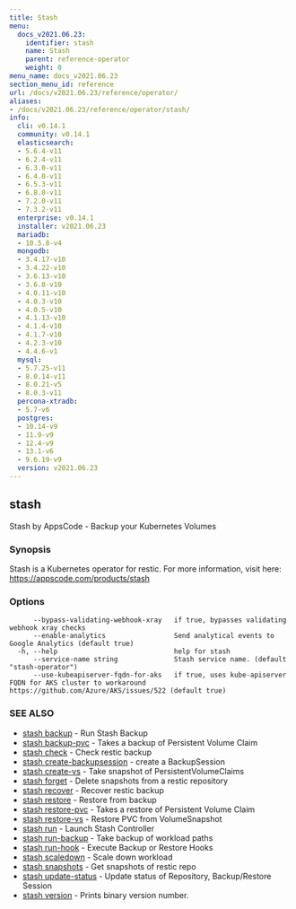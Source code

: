 ```yaml
---
title: Stash
menu:
  docs_v2021.06.23:
    identifier: stash
    name: Stash
    parent: reference-operator
    weight: 0
menu_name: docs_v2021.06.23
section_menu_id: reference
url: /docs/v2021.06.23/reference/operator/
aliases:
- /docs/v2021.06.23/reference/operator/stash/
info:
  cli: v0.14.1
  community: v0.14.1
  elasticsearch:
  - 5.6.4-v11
  - 6.2.4-v11
  - 6.3.0-v11
  - 6.4.0-v11
  - 6.5.3-v11
  - 6.8.0-v11
  - 7.2.0-v11
  - 7.3.2-v11
  enterprise: v0.14.1
  installer: v2021.06.23
  mariadb:
  - 10.5.8-v4
  mongodb:
  - 3.4.17-v10
  - 3.4.22-v10
  - 3.6.13-v10
  - 3.6.8-v10
  - 4.0.11-v10
  - 4.0.3-v10
  - 4.0.5-v10
  - 4.1.13-v10
  - 4.1.4-v10
  - 4.1.7-v10
  - 4.2.3-v10
  - 4.4.6-v1
  mysql:
  - 5.7.25-v11
  - 8.0.14-v11
  - 8.0.21-v5
  - 8.0.3-v11
  percona-xtradb:
  - 5.7-v6
  postgres:
  - 10.14-v9
  - 11.9-v9
  - 12.4-v9
  - 13.1-v6
  - 9.6.19-v9
  version: v2021.06.23
---
```


## stash

Stash by AppsCode - Backup your Kubernetes Volumes

### Synopsis

Stash is a Kubernetes operator for restic. For more information, visit here: https://appscode.com/products/stash

### Options

```
      --bypass-validating-webhook-xray   if true, bypasses validating webhook xray checks
      --enable-analytics                 Send analytical events to Google Analytics (default true)
  -h, --help                             help for stash
      --service-name string              Stash service name. (default "stash-operator")
      --use-kubeapiserver-fqdn-for-aks   if true, uses kube-apiserver FQDN for AKS cluster to workaround https://github.com/Azure/AKS/issues/522 (default true)
```

### SEE ALSO

* [stash backup](/docs/v2021.06.23/reference/operator/stash_backup)	 - Run Stash Backup
* [stash backup-pvc](/docs/v2021.06.23/reference/operator/stash_backup-pvc)	 - Takes a backup of Persistent Volume Claim
* [stash check](/docs/v2021.06.23/reference/operator/stash_check)	 - Check restic backup
* [stash create-backupsession](/docs/v2021.06.23/reference/operator/stash_create-backupsession)	 - create a BackupSession
* [stash create-vs](/docs/v2021.06.23/reference/operator/stash_create-vs)	 - Take snapshot of PersistentVolumeClaims
* [stash forget](/docs/v2021.06.23/reference/operator/stash_forget)	 - Delete snapshots from a restic repository
* [stash recover](/docs/v2021.06.23/reference/operator/stash_recover)	 - Recover restic backup
* [stash restore](/docs/v2021.06.23/reference/operator/stash_restore)	 - Restore from backup
* [stash restore-pvc](/docs/v2021.06.23/reference/operator/stash_restore-pvc)	 - Takes a restore of Persistent Volume Claim
* [stash restore-vs](/docs/v2021.06.23/reference/operator/stash_restore-vs)	 - Restore PVC from VolumeSnapshot
* [stash run](/docs/v2021.06.23/reference/operator/stash_run)	 - Launch Stash Controller
* [stash run-backup](/docs/v2021.06.23/reference/operator/stash_run-backup)	 - Take backup of workload paths
* [stash run-hook](/docs/v2021.06.23/reference/operator/stash_run-hook)	 - Execute Backup or Restore Hooks
* [stash scaledown](/docs/v2021.06.23/reference/operator/stash_scaledown)	 - Scale down workload
* [stash snapshots](/docs/v2021.06.23/reference/operator/stash_snapshots)	 - Get snapshots of restic repo
* [stash update-status](/docs/v2021.06.23/reference/operator/stash_update-status)	 - Update status of Repository, Backup/Restore Session
* [stash version](/docs/v2021.06.23/reference/operator/stash_version)	 - Prints binary version number.

